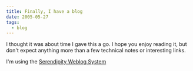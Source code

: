 ```yaml
---
title: Finally, I have a blog
date: 2005-05-27
tags:
  - blog
---
```


I thought it was about time I gave this a go. I hope you enjoy reading it, but don't expect anything more than a few technical notes or interesting links.

I'm using the [Serendipity Weblog System](http://www.s9y.org/)
